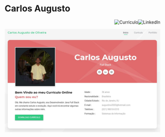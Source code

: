 # Carlos Augusto

<a href="https://www.linkedin.com/in/carlos-augusto-47a1764a/">
<img align="right" alt="LinkedIn" title="LinkedIn" src="https://img.shields.io/badge/-Carlos%20Augusto-blue"/>
</a>

<a href="http://oraculocs.github.io/">
<img align="right" alt="Curriculo" title="Curriculo" src="https://img.shields.io/badge/-Meu%20Curriculo%20Vitae%20-red"/>
</a>

<br />

<p align="center">
  <img src="https://github.com/oraculocs/assets/blob/master/cv/home.JPG" />



